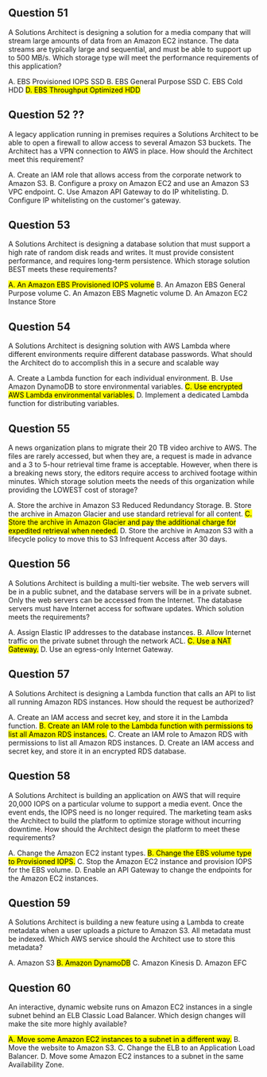 ## Question 51
A Solutions Architect is designing a solution for a media company that will stream large amounts of data from an Amazon EC2 instance. The data streams
are typically large and sequential, and must be able to support up to 500 MB/s.
Which storage type will meet the performance requirements of this application?

A. EBS Provisioned IOPS SSD
B. EBS General Purpose SSD
C. EBS Cold HDD
<mark>D. EBS Throughput Optimized HDD</mark>

## Question 52 ??
A legacy application running in premises requires a Solutions Architect to be able to open a firewall to allow access to several Amazon S3 buckets.
The Architect has a VPN connection to AWS in place.
How should the Architect meet this requirement?

A. Create an IAM role that allows access from the corporate network to Amazon S3.
B. Configure a proxy on Amazon EC2 and use an Amazon S3 VPC endpoint.
C. Use Amazon API Gateway to do IP whitelisting.
D. Configure IP whitelisting on the customer's gateway.

## Question 53
A Solutions Architect is designing a database solution that must support a high rate of random disk reads and writes. It must provide consistent performance,
and requires long-term persistence.
Which storage solution BEST meets these requirements?

<mark>A. An Amazon EBS Provisioned IOPS volume</mark>
B. An Amazon EBS General Purpose volume
C. An Amazon EBS Magnetic volume
D. An Amazon EC2 Instance Store

## Question 54
A Solutions Architect is designing solution with AWS Lambda where different environments require different database passwords.
What should the Architect do to accomplish this in a secure and scalable way

A. Create a Lambda function for each individual environment.
B. Use Amazon DynamoDB to store environmental variables.
<mark>C. Use encrypted AWS Lambda environmental variables.</mark>
D. Implement a dedicated Lambda function for distributing variables.

## Question 55
A news organization plans to migrate their 20 TB video archive to AWS. The files are rarely accessed, but when they are, a request is made in advance and a 3 to
5-hour retrieval time frame is acceptable. However, when there is a breaking news story, the editors require access to archived footage within minutes.
Which storage solution meets the needs of this organization while providing the LOWEST cost of storage?

A. Store the archive in Amazon S3 Reduced Redundancy Storage.
B. Store the archive in Amazon Glacier and use standard retrieval for all content.
<mark>C. Store the archive in Amazon Glacier and pay the additional charge for expedited retrieval when needed.</mark>
D. Store the archive in Amazon S3 with a lifecycle policy to move this to S3 Infrequent Access after 30 days.

## Question 56
A Solutions Architect is building a multi-tier website. The web servers will be in a public subnet, and the database servers will be in a private subnet.
Only the web servers can be accessed from the Internet. The database servers must have Internet access for software updates.
Which solution meets the requirements?

A. Assign Elastic IP addresses to the database instances.
B. Allow Internet traffic on the private subnet through the network ACL.
<mark>C. Use a NAT Gateway.</mark>
D. Use an egress-only Internet Gateway.

## Question 57
A Solutions Architect is designing a Lambda function that calls an API to list all running Amazon RDS instances.
How should the request be authorized?

A. Create an IAM access and secret key, and store it in the Lambda function.
<mark>B. Create an IAM role to the Lambda function with permissions to list all Amazon RDS instances.</mark>
C. Create an IAM role to Amazon RDS with permissions to list all Amazon RDS instances.
D. Create an IAM access and secret key, and store it in an encrypted RDS database.


## Question 58
A Solutions Architect is building an application on AWS that will require 20,000 IOPS on a particular volume to support a media event. Once the event ends, the
IOPS need is no longer required. The marketing team asks the Architect to build the platform to optimize storage without incurring downtime.
How should the Architect design the platform to meet these requirements?

A. Change the Amazon EC2 instant types.
<mark>B. Change the EBS volume type to Provisioned IOPS.</mark>
C. Stop the Amazon EC2 instance and provision IOPS for the EBS volume.
D. Enable an API Gateway to change the endpoints for the Amazon EC2 instances.

## Question 59
A Solutions Architect is building a new feature using a Lambda to create metadata when a user uploads a picture to Amazon S3. All metadata must be indexed.
Which AWS service should the Architect use to store this metadata?

A. Amazon S3
<mark>B. Amazon DynamoDB</mark>
C. Amazon Kinesis
D. Amazon EFC

## Question 60
An interactive, dynamic website runs on Amazon EC2 instances in a single subnet behind an ELB Classic Load Balancer.
Which design changes will make the site more highly available?

<mark>A. Move some Amazon EC2 instances to a subnet in a different way.</mark>
B. Move the website to Amazon S3.
C. Change the ELB to an Application Load Balancer.
D. Move some Amazon EC2 instances to a subnet in the same Availability Zone.
